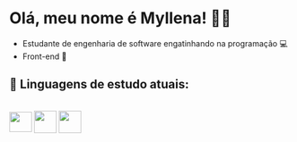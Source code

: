 # Olá, meu nome é Myllena! :woman_technologist: 
- Estudante de engenharia de software engatinhando na programação 💻
- Front-end 👾

## 🎯 Linguagens de estudo atuais: 
<div style="display: inline_block"><br>
 <img align= "center" height="36" width="40" src="https://cdn.jsdelivr.net/gh/devicons/devicon/icons/javascript/javascript-original.svg" />
 <img align= "center" height="40" width="40" src="https://cdn.jsdelivr.net/gh/devicons/devicon/icons/html5/html5-original-wordmark.svg" />
 <img align= "center" height="40" width="40" src="https://cdn.jsdelivr.net/gh/devicons/devicon/icons/css3/css3-original-wordmark.svg" />
</div>
